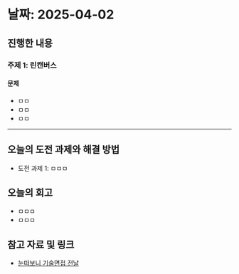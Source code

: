 # 날짜: 2025-04-02

## 진행한 내용
### 주제 1: 린캔버스
#### 문제
- ㅁㅁ
- ㅁㅁ
- ㅁㅁ

---

## 오늘의 도전 과제와 해결 방법
- 도전 과제 1: ㅁㅁㅁ

## 오늘의 회고
- ㅁㅁㅁ
- ㅁㅁㅁ
  
## 참고 자료 및 링크
- [눈떠보니 기술면접 전날](https://ridibooks.com/books/2773000080)
